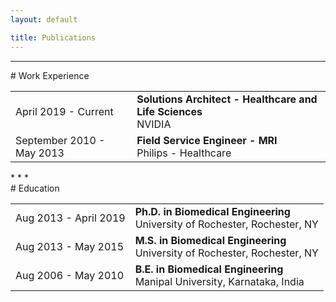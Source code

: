 ```yaml
---
layout: default

title: Publications
---
```

* * *
<div id="Work" name="Work">  </div>
# Work Experience <a href="/index.html#Top"><i class="fas fa-link"></i></a>
<table>
  <tr>
    <td >April 2019 - Current</td>
    <td>
        <strong>Solutions Architect - Healthcare and Life Sciences</strong>
        <br>
      NVIDIA
    </td>
  </tr>
  <tr>
    <td>September 2010 - May 2013</td>
    <td>
        <strong>Field Service Engineer - MRI</strong>
        <br>
      Philips - Healthcare
    </td>
  </tr>
  <br/>
</table>
* * *
<div id="Education" name="Education">  </div>
# Education <a href="/index.html#Top"><i class="fas fa-link"></i></a>
<table>
  <tr>
    <td >Aug 2013 - April 2019</td>
    <td>
        <strong>Ph.D. in Biomedical Engineering</strong>
        <br>
      University of Rochester, Rochester, NY
    </td>
  </tr>
  <tr>
    <td>Aug 2013 - May 2015</td>
    <td>
        <strong>M.S. in Biomedical Engineering</strong>
        <br>
      University of Rochester, Rochester, NY
    </td>
  </tr>
  <tr>
    <td>Aug 2006 - May 2010</td>
    <td>
        <strong>B.E. in Biomedical Engineering</strong> 
        <br>
      Manipal University, Karnataka, India
    </td>
  </tr>
  <br/>
</table>